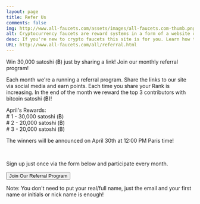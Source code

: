 ```yaml
---
layout: page
title: Refer Us
comments: false
img: http://www.all-faucets.com/assets/images/all-faucets.com-thumb.png
alt: Cryptocurrency faucets are reward systems in a form of a website or an app that dispense free coins.
desc: If you're new to crypto faucets this site is for you. Learn how to maximize the value of your time and effort while claiming from free bitcoin faucet sites.
URL: http://www.all-faucets.com/all/referral.html
---
```

<link rel="stylesheet" href="https://cdnjs.cloudflare.com/ajax/libs/normalize/5.0.0/normalize.min.css">

Win 30,000 satoshi (฿) just by sharing a link! Join our monthly referral program!

Each month we're a running a referral program. Share the links to our site via social media and earn points. Each time you share your Rank is increasing. In the end of the month we reward the top 3 contributors with bitcoin satoshi (฿)!

<p> April's Rewards:<br>
# 1 - 30,000 satoshi (฿)<br>
# 2 - 20,000 satoshi (฿)<br>
# 3 - 20,000 satoshi (฿)<br>

<p>The winners will be announced on April 30th at 12:00 PM Paris time!</p>
<br>
<p>Sign up just once via the form below and participate every month.</p>

<button onclick="growsurf.open('z66yel')" class="growsurf-button blue">Join Our Referral Program</button>
<p> </p>
Note: You don't need to put your real/full name, just the email and your first name or initials or nick name is enough!
